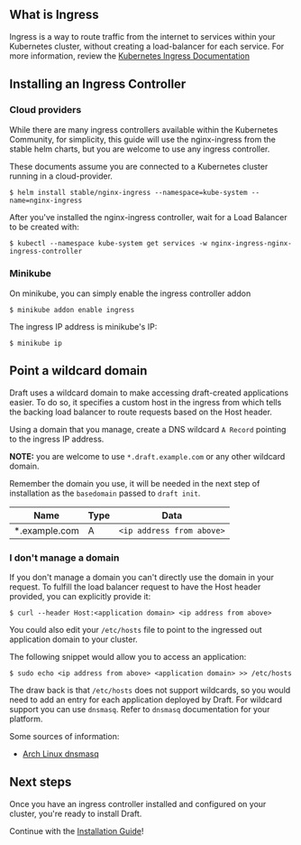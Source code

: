 ## What is Ingress

Ingress is a way to route traffic from the internet to services within your Kubernetes cluster,
without creating a load-balancer for each service. For more information, review the
[Kubernetes Ingress Documentation][Kubernetes Ingress Documentation]

## Installing an Ingress Controller

### Cloud providers

While there are many ingress controllers available within the Kubernetes Community, for
simplicity, this guide will use the nginx-ingress from the stable helm charts, but you are
welcome to use any ingress controller.

These documents assume you are connected to a Kubernetes cluster running in a cloud-provider.

```shell
$ helm install stable/nginx-ingress --namespace=kube-system --name=nginx-ingress
```

After you've installed the nginx-ingress controller, wait for a Load Balancer to be created with:

```shell
$ kubectl --namespace kube-system get services -w nginx-ingress-nginx-ingress-controller
```

### Minikube

On minikube, you can simply enable the ingress controller addon

```shell
$ minikube addon enable ingress
```

The ingress IP address is minikube's IP:

```shell
$ minikube ip
```


## Point a wildcard domain

Draft uses a wildcard domain to make accessing draft-created applications easier. To do
so, it specifies a custom host in the ingress from which tells the backing load balancer
to route requests based on the Host header.

Using a domain that you manage, create a DNS wildcard `A Record` pointing to the ingress IP address.

**NOTE:** you are welcome to use `*.draft.example.com` or any other wildcard domain.

Remember the domain you use, it will be needed in the next step of installation as the `basedomain` passed to `draft init`.

| Name          | Type | Data                      |
|---------------|------|---------------------------|
| *.example.com | A    | `<ip address from above>` |


### I don't manage a domain

If you don't manage a domain you can't directly use the domain in your request.
To fulfill the load balancer request to have the Host header provided, you can
explicitly provide it:

```
$ curl --header Host:<application domain> <ip address from above>
```

You could also edit your `/etc/hosts` file to point
to the ingressed out application domain to your cluster.

The following snippet would allow you to access an application:

```
$ sudo echo <ip address from above> <application domain> >> /etc/hosts
```

The draw back is that `/etc/hosts` does not support wildcards, so you would
need to add an entry for each application deployed by Draft. For wildcard
support you can use `dnsmasq`. Refer to `dnsmasq` documentation for your
platform.

Some sources of information:
 * [Arch Linux dnsmasq]( https://wiki.archlinux.org/index.php/dnsmasq)


## Next steps

Once you have an ingress controller installed and configured on your cluster,
you're ready to install Draft.

Continue with the [Installation Guide][Installation Guide]!


[Installation Guide]: install.md#install-draft
[Kubernetes Ingress Documentation]: https://kubernetes.io/docs/concepts/services-networking/ingress/
